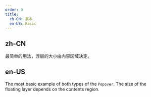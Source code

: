 ```yaml
---
order: 0
title:
  zh-CN: 基本
  en-US: Basic
---
```


## zh-CN

最简单的用法，浮层的大小由内容区域决定。

## en-US

The most basic example of both types of the `Popover`. The size of the floating layer depends on the contents region.

<style>
.ant-popover-content p {
  margin: 0;
}
</style>
